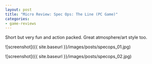 ```yaml
---
layout: post
title: "Micro Review: Spec Ops: The Line (PC Game)"
categories:
- game-reviews
---
```



Short but very fun and action packed. Great atmosphere/art style too. 


![screenshot]({{ site.baseurl }}/images/posts/specops_01.jpg)

![screenshot]({{ site.baseurl }}/images/posts/specops_02.jpg)

